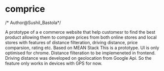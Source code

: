 # comprice
/* Author@Sushil_Bastola*/

A prototype of a e commerce website that help customesr to find the best product allowing them to compare prices from both online stores
and local stores with features of distance filteration, driving distance, price comparsion, rating etc.
Based on MEAN Stack
This is  a prototype.
UI is only optimised for chrome.
Distance filteration to be implemeneted in frontend.
Driving distance was developed on geolocation from Google Api. So the feature only works in devices with GPS for now.
